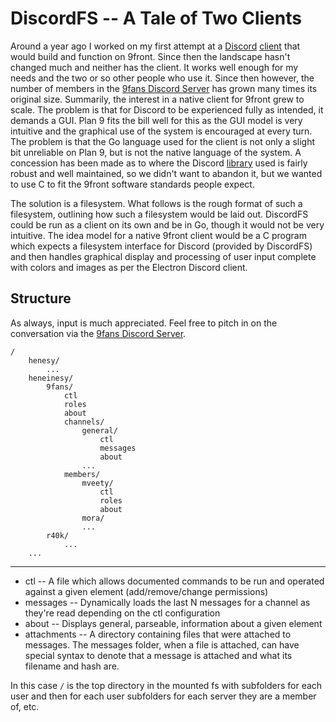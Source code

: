 # DiscordFS -- A Tale of Two Clients

Around a year ago I worked on my first attempt at a [Discord](https://discord.gg) [client](https://bitbucket.org/henesy/disco) that would build and function on 9front. Since then the landscape hasn't changed much and neither has the client. It works well enough for my needs and the two or so other people who use it. Since then however, the number of members in the [9fans Discord Server](https://discord.gg/eu8VBUs) has grown many times its original size. Summarily, the interest in a native client for 9front grew to scale. The problem is that for Discord to be experienced fully as intended, it demands a GUI. Plan 9 fits the bill well for this as the GUI model is very intuitive and the graphical use of the system is encouraged at every turn. The problem is that the Go language used for the client is not only a slight bit unreliable on Plan 9, but is not the native language of the system. A concession has been made as to where the Discord [library](https://github.com/bwmarrin/discordgo) used is fairly robust and well maintained, so we didn't want to abandon it, but we wanted to use C to fit the 9front software standards people expect. 

The solution is a filesystem. What follows is the rough format of such a filesystem, outlining how such a filesystem would be laid out. DiscordFS could be run as a client on its own and be in Go, though it would not be very intuitive. The idea model for a native 9front client would be a C program which expects a filesystem interface for Discord (provided by DiscordFS) and then handles graphical display and processing of user input complete with colors and images as per the Electron Discord client. 

## Structure

As always, input is much appreciated. Feel free to pitch in on the conversation via the [9fans Discord Server](https://discord.gg/eu8VBUs).

	/
		henesy/
			...
		heneinesy/
			9fans/
				ctl
				roles
				about
				channels/
					general/
						ctl
						messages
						about
					...
				members/
					mveety/
						ctl
						roles
						about
					mora/
					...
			r40k/
				...
		...

-----

* ctl -- A file which allows documented commands to be run and operated against a given element (add/remove/change permissions)
* messages -- Dynamically loads the last N messages for a channel as they're read depending on the ctl configuration
* about -- Displays general, parseable, information about a given element
* attachments -- A directory containing files that were attached to messages. The messages folder, when a file is attached, can have special syntax to denote that a message is attached and what its filename and hash are. 

In this case `/` is the top directory in the mounted fs with subfolders for each user and then for each user subfolders for each server they are a member of, etc.

